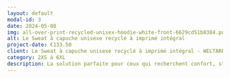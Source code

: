 ```yaml
---
layout: default
modal-id: 3
date: 2024-05-08
img: all-over-print-recycled-unisex-hoodie-white-front-6629cd51b8384.png
alt: Le Sweat à capuche unisexe recyclé à imprimé intégral
project-date: €133.50
client: Le Sweat à capuche unisexe recyclé à imprimé intégral - WELTARE Couture & Broderie
category: 2XS à 6XL
description: La solution parfaite pour ceux qui recherchent confort, style et polyvalence. Fabriqué avec des matériaux recyclés de haute qualité et conçu avec un design avancé, ce sweat à capuche offre une protection légère tout en assurant un confort optimal.Que ce soit pour une activité en plein air ou une journée décontractée en ville, ce sweat à capuche répond à tous vos besoins avec élégance et praticité. Fabriqué avec soin et engagement envers le confort et l'environnement, ce sweat à capuche unisexe est un choix idéal pour ceux qui veulent allier style et durabilité.
---
```

